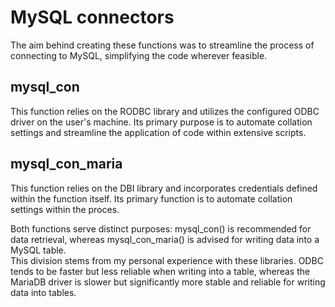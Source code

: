 # MySQL connectors

The aim behind creating these functions was to streamline the process of connecting to MySQL, simplifying the code wherever feasible.<br>

## mysql_con
This function relies on the RODBC library and utilizes the configured ODBC driver on the user's machine. Its primary purpose is to automate collation settings and streamline the application of code within extensive scripts.

## mysql_con_maria
This function relies on the DBI library and incorporates credentials defined within the function itself. Its primary function is to automate collation settings within the proces.<br>

Both functions serve distinct purposes: mysql_con() is recommended for data retrieval, whereas mysql_con_maria() is advised for writing data into a MySQL table.<br> 
This division stems from my personal experience with these libraries. ODBC tends to be faster but less reliable when writing into a table, whereas the MariaDB driver is slower but significantly more stable and reliable for writing data into tables.